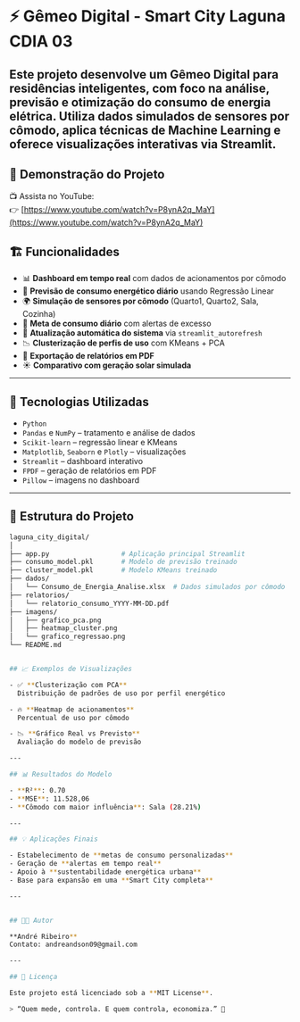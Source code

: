 # ⚡ Gêmeo Digital - Smart City Laguna  CDIA 03


Este projeto desenvolve um **Gêmeo Digital para residências inteligentes**, com foco na **análise, previsão e otimização do consumo de energia elétrica**. 
Utiliza dados simulados de sensores por cômodo, aplica técnicas de **Machine Learning** e oferece visualizações interativas via **Streamlit**.
---

## 🎥 Demonstração do Projeto

📺 Assista no YouTube:  
👉 [https://www.youtube.com/watch?v=P8ynA2q_MaY](https://www.youtube.com/watch?v=P8ynA2q_MaY)


## 🏗️ Funcionalidades

- 📊 **Dashboard em tempo real** com dados de acionamentos por cômodo
- 🧠 **Previsão de consumo energético diário** usando Regressão Linear
- 🌍 **Simulação de sensores por cômodo** (Quarto1, Quarto2, Sala, Cozinha)
- 🎯 **Meta de consumo diário** com alertas de excesso
- 🔄 **Atualização automática do sistema** via `streamlit_autorefresh`
- 📉 **Clusterização de perfis de uso** com KMeans + PCA
- 🧾 **Exportação de relatórios em PDF**
- ☀️ **Comparativo com geração solar simulada**

---

## 🧪 Tecnologias Utilizadas

- `Python`
- `Pandas` e `NumPy` – tratamento e análise de dados
- `Scikit-learn` – regressão linear e KMeans
- `Matplotlib`, `Seaborn` e `Plotly` – visualizações
- `Streamlit` – dashboard interativo
- `FPDF` – geração de relatórios em PDF
- `Pillow` – imagens no dashboard

---

## 📁 Estrutura do Projeto

```bash
laguna_city_digital/
│
├── app.py                  # Aplicação principal Streamlit
├── consumo_model.pkl       # Modelo de previsão treinado
├── cluster_model.pkl       # Modelo KMeans treinado
├── dados/
│   └── Consumo_de_Energia_Analise.xlsx  # Dados simulados por cômodo
├── relatorios/
│   └── relatorio_consumo_YYYY-MM-DD.pdf
├── imagens/
│   ├── grafico_pca.png
│   ├── heatmap_cluster.png
│   └── grafico_regressao.png
└── README.md


## 📈 Exemplos de Visualizações

- ✅ **Clusterização com PCA**  
  Distribuição de padrões de uso por perfil energético

- 🔥 **Heatmap de acionamentos**  
  Percentual de uso por cômodo

- 📉 **Gráfico Real vs Previsto**  
  Avaliação do modelo de previsão

---

## 📊 Resultados do Modelo

- **R²**: 0.70  
- **MSE**: 11.528,06  
- **Cômodo com maior influência**: Sala (28.21%)

---

## 💡 Aplicações Finais

- Estabelecimento de **metas de consumo personalizadas**
- Geração de **alertas em tempo real**
- Apoio à **sustentabilidade energética urbana**
- Base para expansão em uma **Smart City completa**

---


## 🧑‍💻 Autor

**André Ribeiro**  
Contato: andreandson09@gmail.com

---

## 📜 Licença

Este projeto está licenciado sob a **MIT License**.

> “Quem mede, controla. E quem controla, economiza.” 🌱

